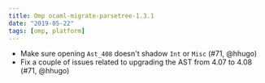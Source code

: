 ```yaml
---
title: Omp ocaml-migrate-parsetree-1.3.1
date: "2019-05-22"
tags: [omp, platform]
---
```


- Make sure opening `Ast_408` doesn't shadow `Int` or `Misc` (#71,
  @hhugo)
- Fix a couple of issues related to upgrading the AST from 4.07 to
  4.08 (#71, @hhugo)
